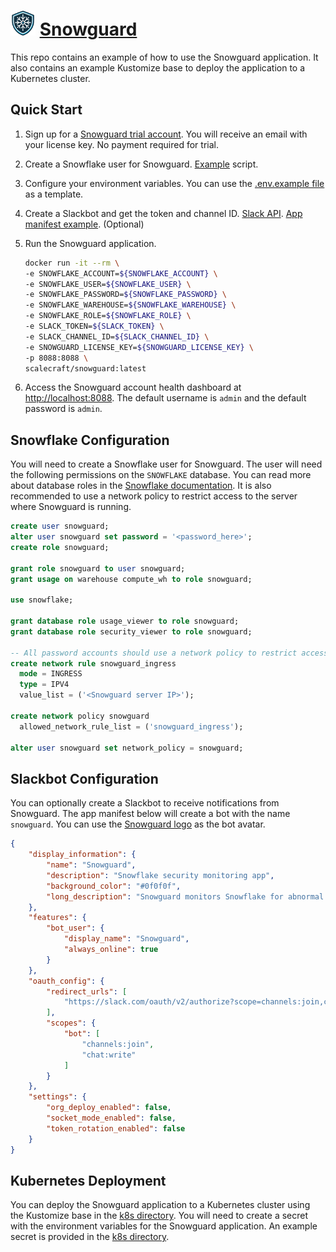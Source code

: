 # <img src="./docs/snowguard-logo.png" alt="Snowguard" width=40 class="center"/> [Snowguard](https://scalecraft.dev/snowguard)

This repo contains an example of how to use the Snowguard application. It also contains an example Kustomize base to deploy the application to a Kubernetes cluster.

## Quick Start

1. Sign up for a [Snowguard trial account](https://buy.stripe.com/00g6s58je5Xn6T6cMM). You will receive an email with your license key. No payment required for trial.
2. Create a Snowflake user for Snowguard. [Example](./docs/snowguard-account-setup.sql) script.
3. Configure your environment variables. You can use the [.env.example file](./docs/.env.example) as a template.
4. Create a Slackbot and get the token and channel ID. [Slack API](https://api.slack.com/apps). [App manifest example](./docs/slackbot-manifest.json). (Optional)
5. Run the Snowguard application.

    ```bash
    docker run -it --rm \
    -e SNOWFLAKE_ACCOUNT=${SNOWFLAKE_ACCOUNT} \
    -e SNOWFLAKE_USER=${SNOWFLAKE_USER} \
    -e SNOWFLAKE_PASSWORD=${SNOWFLAKE_PASSWORD} \
    -e SNOWFLAKE_WAREHOUSE=${SNOWFLAKE_WAREHOUSE} \
    -e SNOWFLAKE_ROLE=${SNOWFLAKE_ROLE} \
    -e SLACK_TOKEN=${SLACK_TOKEN} \
    -e SLACK_CHANNEL_ID=${SLACK_CHANNEL_ID} \
    -e SNOWGUARD_LICENSE_KEY=${SNOWGUARD_LICENSE_KEY} \
    -p 8088:8088 \
    scalecraft/snowguard:latest
    ```

6. Access the Snowguard account health dashboard at [http://localhost:8088](http://localhost:8088). The default username is `admin` and the default password is `admin`.

## Snowflake Configuration

You will need to create a Snowflake user for Snowguard. The user will need the following permissions on the `SNOWFLAKE` database. You can read more about database roles in the [Snowflake documentation](https://docs.snowflake.com/en/sql-reference/account-usage#account-usage-views-by-database-role). It is also recommended to use a network policy to restrict access to the server where Snowguard is running.
  
```sql
create user snowguard;
alter user snowguard set password = '<password_here>';
create role snowguard;

grant role snowguard to user snowguard;
grant usage on warehouse compute_wh to role snowguard;

use snowflake;

grant database role usage_viewer to role snowguard;
grant database role security_viewer to role snowguard;

-- All password accounts should use a network policy to restrict access.
create network rule snowguard_ingress
  mode = INGRESS
  type = IPV4
  value_list = ('<Snowguard server IP>');

create network policy snowguard
  allowed_network_rule_list = ('snowguard_ingress');

alter user snowguard set network_policy = snowguard;
```

## Slackbot Configuration

You can optionally create a Slackbot to receive notifications from Snowguard. The app manifest below will create a bot with the name `snowguard`. You can use the [Snowguard logo](./docs/snowguard-logo.png) as the bot avatar.

```json
{
    "display_information": {
        "name": "Snowguard",
        "description": "Snowflake security monitoring app",
        "background_color": "#0f0f0f",
        "long_description": "Snowguard monitors Snowflake for abnormal activity and posts alerts to slack for awareness. The following Snowflake activity is monitored.\r\n\r\n* User Deletion\r\n* User Creation\r\n* Number of rows copied out of Snowflake\r\n* Number of copy actions out of Snowflake\r\n* Failed Logins\r\n* Total Logins"
    },
    "features": {
        "bot_user": {
            "display_name": "Snowguard",
            "always_online": true
        }
    },
    "oauth_config": {
        "redirect_urls": [
            "https://slack.com/oauth/v2/authorize?scope=channels:join,chat:write&client_id=7392377040533.7393531471575"
        ],
        "scopes": {
            "bot": [
                "channels:join",
                "chat:write"
            ]
        }
    },
    "settings": {
        "org_deploy_enabled": false,
        "socket_mode_enabled": false,
        "token_rotation_enabled": false
    }
}
```

## Kubernetes Deployment

You can deploy the Snowguard application to a Kubernetes cluster using the Kustomize base in the [k8s directory](./k8s). You will need to create a secret with the environment variables for the Snowguard application. An example secret is provided in the [k8s directory](./k8s/secrets.sh).
